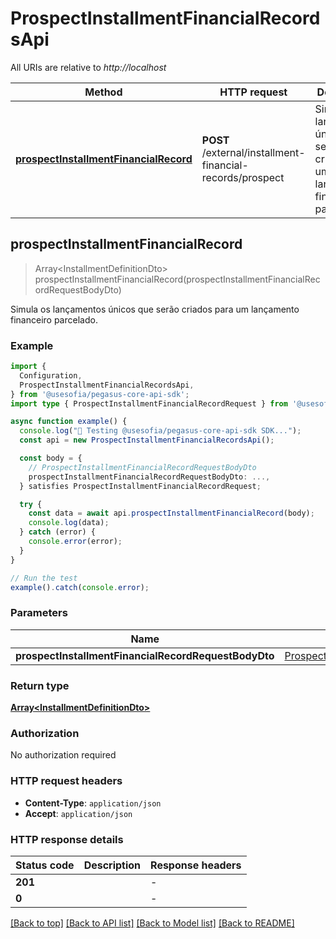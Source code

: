 # ProspectInstallmentFinancialRecordsApi

All URIs are relative to *http://localhost*

| Method | HTTP request | Description |
|------------- | ------------- | -------------|
| [**prospectInstallmentFinancialRecord**](ProspectInstallmentFinancialRecordsApi.md#prospectinstallmentfinancialrecord) | **POST** /external/installment-financial-records/prospect | Simula os lançamentos únicos que serão criados para um lançamento financeiro parcelado. |



## prospectInstallmentFinancialRecord

> Array&lt;InstallmentDefinitionDto&gt; prospectInstallmentFinancialRecord(prospectInstallmentFinancialRecordRequestBodyDto)

Simula os lançamentos únicos que serão criados para um lançamento financeiro parcelado.

### Example

```ts
import {
  Configuration,
  ProspectInstallmentFinancialRecordsApi,
} from '@usesofia/pegasus-core-api-sdk';
import type { ProspectInstallmentFinancialRecordRequest } from '@usesofia/pegasus-core-api-sdk';

async function example() {
  console.log("🚀 Testing @usesofia/pegasus-core-api-sdk SDK...");
  const api = new ProspectInstallmentFinancialRecordsApi();

  const body = {
    // ProspectInstallmentFinancialRecordRequestBodyDto
    prospectInstallmentFinancialRecordRequestBodyDto: ...,
  } satisfies ProspectInstallmentFinancialRecordRequest;

  try {
    const data = await api.prospectInstallmentFinancialRecord(body);
    console.log(data);
  } catch (error) {
    console.error(error);
  }
}

// Run the test
example().catch(console.error);
```

### Parameters


| Name | Type | Description  | Notes |
|------------- | ------------- | ------------- | -------------|
| **prospectInstallmentFinancialRecordRequestBodyDto** | [ProspectInstallmentFinancialRecordRequestBodyDto](ProspectInstallmentFinancialRecordRequestBodyDto.md) |  | |

### Return type

[**Array&lt;InstallmentDefinitionDto&gt;**](InstallmentDefinitionDto.md)

### Authorization

No authorization required

### HTTP request headers

- **Content-Type**: `application/json`
- **Accept**: `application/json`


### HTTP response details
| Status code | Description | Response headers |
|-------------|-------------|------------------|
| **201** |  |  -  |
| **0** |  |  -  |

[[Back to top]](#) [[Back to API list]](../README.md#api-endpoints) [[Back to Model list]](../README.md#models) [[Back to README]](../README.md)

